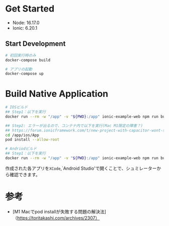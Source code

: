 # Get Started

- Node: 16.17.0
- Ionic: 6.20.1

## Start Development

```sh
# 初回実行時のみ
docker-compose build

# アプリの起動
docker-compose up
```

# Build Native Application

```sh
# IOSビルド
## Step1：以下を実行
docker run --rm -w "/app" -v "${PWD}:/app" ionic-example-web npm run build:ios

## Step2: エラーが出るので、コンテナ内で以下を実行(Mac M1限定の障害？)
## https://forum.ionicframework.com/t/new-project-with-capacitor-wont-sync/219627
cd /app/ios/App
pod install --allow-root

# Andriodビルド
## Step1：以下を実行
docker run --rm -w "/app" -v "${PWD}:/app" ionic-example-web npm run build:android
```
作成された各アプリを`XCode`,`Android Studio'で開くことで、シュミレーターから確認できます。


# 参考
- [M1 Macでpod installが失敗する問題の解決法]（https://toritakashi.com/archives/2307）